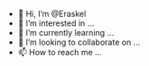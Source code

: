 - 👋 Hi, I’m @Eraskel
- 👀 I’m interested in ...
- 🌱 I’m currently learning ...
- 💞️ I’m looking to collaborate on ...
- 📫 How to reach me ...

<!---
Eraskel/Eraskel is a ✨ special ✨ repository because its `README.md` (this file) appears on your GitHub profile.
You can click the Preview link to take a look at your changes.
--->
